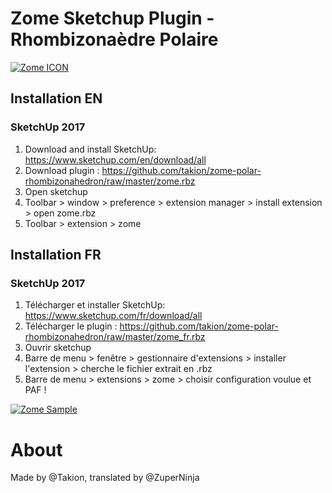 # Zome Sketchup Plugin - Rhombizonaèdre Polaire

[![Zome ICON](https://raw.githubusercontent.com/takion/zome-polar-rhombizonahedron/master/img/zome-icon.png)](https://github.com/takion/zome-polar-rhombizonahedron#)

## Installation EN

### SketchUp 2017
1. Download and install SketchUp: https://www.sketchup.com/en/download/all
2. Download plugin : https://github.com/takion/zome-polar-rhombizonahedron/raw/master/zome.rbz
3. Open sketchup
4. Toolbar > window > preference > extension manager > install extension > open zome.rbz
5. Toolbar > extension > zome

## Installation FR

### SketchUp 2017
1. Télécharger et installer SketchUp: https://www.sketchup.com/fr/download/all
2. Télécharger le plugin : https://github.com/takion/zome-polar-rhombizonahedron/raw/master/zome_fr.rbz
3. Ouvrir sketchup
4. Barre de menu > fenêtre > gestionnaire d'extensions > installer l'extension > cherche le fichier extrait en .rbz
5. Barre de menu > extensions > zome > choisir configuration voulue et PAF !

[![Zome Sample](https://raw.githubusercontent.com/takion/zome-polar-rhombizonahedron/master/img/zome-10-5.png)](https://github.com/takion/zome-polar-rhombizonahedron#)

# About
Made by @Takion, translated by @ZuperNinja

